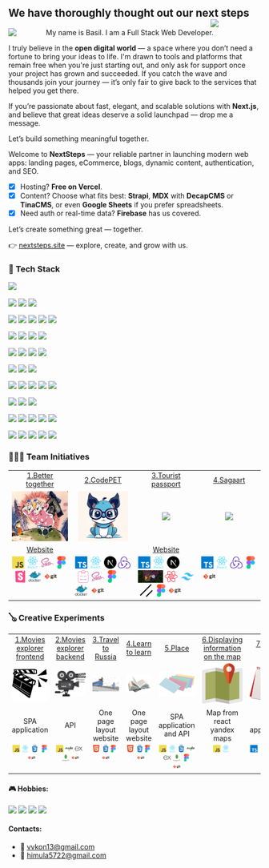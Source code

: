 ## We have thoroughly thought out our next steps <img src="https://media.giphy.com/media/v1.Y2lkPTc5MGI3NjExMjRseGtoZzd2ZTFyMWhhMWphbW53OTJtM25uMjgyMXdhZHN4cGxraCZlcD12MV9pbnRlcm5hbF9naWZfYnlfaWQmY3Q9dHM/XH9wwXfUXu91wAJwN5/giphy.gif" width="100" align="right"/> 

[<img src="https://github.com/vvkon13/nxt/blob/main/src/app/icon0.svg" width="75px" align="left">](https://nextsteps.digital/)   My name is Basil. I am a Full Stack Web Developer.

I truly believe in the **open digital world** — a space where you don’t need a fortune to bring your ideas to life.
I'm drawn to tools and platforms that remain free when you're just starting out, and only ask for support once your project has grown and succeeded.
If you catch the wave and thousands join your journey — it’s only fair to give back to the services that helped you get there.

If you’re passionate about fast, elegant, and scalable solutions with **Next.js**, and believe that great ideas deserve a solid launchpad — drop me a message.

Let’s build something meaningful together.

Welcome to **NextSteps** — your reliable partner in launching modern web apps: landing pages, eCommerce, blogs, dynamic content, authentication, and SEO.

* [x] Hosting? **Free on Vercel**.
* [x] Content? Choose what fits best: **Strapi**, **MDX** with **DecapCMS** or **TinaCMS**, or even **Google Sheets** if you prefer spreadsheets.
* [x] Need auth or real-time data? **Firebase** has us covered.

Let’s create something great — together.

👉 [nextsteps.site](https://nextsteps.digital/) — explore, create, and grow with us.

### 🧰 Tech Stack
 <img src="https://img.shields.io/badge/HTML-1c2f2f?style=for-the-badge&logo=html5"/>

<img src="https://img.shields.io/badge/typescript-1c2f2f?style=for-the-badge&logo=typescript"> <img src="https://img.shields.io/badge/JavaScript-1c2f2f?style=for-the-badge&logo=javascript"/> <img src="https://img.shields.io/badge/Google Apps Script-1c2f2f?style=for-the-badge&logo=googleappsscript">



<img src="https://img.shields.io/badge/next.js-1c2f2f?style=for-the-badge&logo=nextdotjs"/> <img src="https://img.shields.io/badge/React-1c2f2f?style=for-the-badge&logo=react"/> <img src="https://img.shields.io/badge/redux%20toolkit-1c2f2f?style=for-the-badge&logo=redux"/> <img src="https://img.shields.io/badge/tanstack%20query-1c2f2f?style=for-the-badge&logo=reactquery"/> <img src="https://img.shields.io/badge/react%20hook%20form-1c2f2f?style=for-the-badge&logo=reacthookform"/> 

<img src="https://img.shields.io/badge/tailwind%20css-1c2f2f?style=for-the-badge&logo=tailwindcss"> <img src="https://img.shields.io/badge/css%20modules-1c2f2f?style=for-the-badge&logo=cssmodules"> <img src="https://img.shields.io/badge/SCSS-1c2f2f?style=for-the-badge&logo=sass"/>  <img src="https://img.shields.io/badge/CSS-1c2f2f?style=for-the-badge&logo=css3"/> 

<img src="https://img.shields.io/badge/daisyui-1c2f2f?style=for-the-badge&logo=daisyui"/> <img src="https://img.shields.io/badge/mui-1c2f2f?style=for-the-badge&logo=mui"/> <img src="https://img.shields.io/badge/shadcn-1c2f2f?style=for-the-badge&logo=shadcnui"/> <img src="https://img.shields.io/badge/bootstrap-1c2f2f?style=for-the-badge&logo=bootstrap"/>

<img src="https://img.shields.io/badge/vercel-1c2f2f?style=for-the-badge&logo=vercel"/> <img src="https://img.shields.io/badge/netlify-1c2f2f?style=for-the-badge&logo=netlify&logoColor=#00C7B7"/> <img src="https://img.shields.io/badge/render-1c2f2f?style=for-the-badge&logo=render"/>

<img src="https://img.shields.io/badge/strapi-1c2f2f?style=for-the-badge&logo=strapi&logoColor=#4945FF"/> <img src="https://img.shields.io/badge/decap%20cms-1c2f2f?style=for-the-badge&logo=decapcms&logoColor=#FF0082"/>  <img src="https://img.shields.io/badge/tina-1c2f2f?style=for-the-badge&logo=tina&logoColor=#EC4815"/> <img src="https://img.shields.io/badge/google sheets-1c2f2f?style=for-the-badge&logo=googlesheets"/> <img src="https://img.shields.io/badge/cloudinary-1c2f2f?style=for-the-badge&logo=cloudinary&logoColor=3448C5"/> 

<img src="https://img.shields.io/badge/Firebase-1c2f2f?style=for-the-badge&logo=firebase&logoColor=DD2C00"/> <img src="https://img.shields.io/badge/MongoDB-1c2f2f?style=for-the-badge&logo=mongodb"/> <img src="https://img.shields.io/badge/psql-1c2f2f?style=for-the-badge&logo=postgresql"/> 

<img src="https://img.shields.io/badge/Node.js-1c2f2f?style=for-the-badge&logo=nodedotjs"/> <img src="https://img.shields.io/badge/express.js-1c2f2f?style=for-the-badge&logo=express"/> <img src="https://img.shields.io/badge/nest.js-1c2f2f?style=for-the-badge&logo=nestjs"/> <img src="https://img.shields.io/badge/swagger-1c2f2f?style=for-the-badge&logo=swagger"/> <img src="https://img.shields.io/badge/docker-1c2f2f?style=for-the-badge&logo=docker"/>

<img src="https://img.shields.io/badge/ubuntu-1c2f2f?style=for-the-badge&logo=ubuntu"/> <img src="https://img.shields.io/badge/Git-1c2f2f?style=for-the-badge&logo=git"/> <img src="https://img.shields.io/badge/Figma-1c2f2f?style=for-the-badge&logo=figma"/> <img src="https://img.shields.io/badge/jest-1c2f2f?style=for-the-badge&logo=jest"/> <img src="https://img.shields.io/badge/Storybook-1c2f2f?style=for-the-badge&logo=storybook"/> 

### 🧑‍🤝‍🧑 Team Initiatives
<table align="center">
  <tr>
    <td valign="middle" align="center" width="20%"><a href="https://github.com/vvkon13/better-together">1.Better together</a></td>
    <td valign="middle" align="center" width="20%"><a href="https://github.com/Pet-projects-CodePET/Frontend/tree/develop">2.CodePET</a></td>
    <td valign="middle" align="center" width="20%"><a href="https://github.com/vvkon13/tourist-passport">3.Tourist passport</a></td>
    <td valign="middle" align="center" width="20%"><a href="https://github.com/vvkon13/Sagaart">4.Sagaart</a></td>
  </tr>
  <tr>
    <td valign="middle" align="center" width="20%"><a href="https://github.com/vvkon13/better-together"><img src="https://github.com/vvkon13/images/blob/main/bettertogether.jpg" height="100"/></a></td>
    <td valign="middle" align="center" width="20%"><a href="https://github.com/Pet-projects-CodePET/Frontend/tree/develop"><img src="https://github.com/vvkon13/images/blob/main/codepet.png" height="100"/></a></td>
    <td valign="middle" align="center" width="20%"><a href="https://github.com/vvkon13/tourist-passport"><img src="https://photo.tvigle.ru/res/tvigle/video/2018/04/27/27954e48-75eb-487d-a256-c76bb5207ec4.png" height="100"/></a></td>
    <td valign="middle" align="center" width="20%"><a href="https://github.com/vvkon13/Sagaart"><img src="https://github.com/vvkon13/Sagaart/assets/117926370/ff1c2a4c-5440-4a97-be03-1f794cc9bc42" height="100"/></a></td>
  </tr>

  <tr>
    <td valign="middle" align="center" width="20%"><a href="https://2260993-dk30711.twc1.net/">Website</a></td>
    <td valign="middle" align="center" width="20%"></td>
    <td valign="middle" align="center" width="20%"><a href="https://tpdeti.ru/">Website</a></td>
    <td valign="middle" align="center" width="20%"></td>
  </tr>
  <tr>
   <td valign="top" align="left" width="20%"><img src="https://github.com/devicons/devicon/blob/master/icons/javascript/javascript-original.svg" title="JavaScript" alt="JavaScript" width="25" height="25"/>&nbsp;<img src="https://github.com/devicons/devicon/blob/master/icons/react/react-original-wordmark.svg" title="React" alt="React" width="25" height="25"/>&nbsp;<img src="https://github.com/devicons/devicon/blob/master/icons/sass/sass-original.svg"  title="SCSS" alt="SCSS" width="25" height="25"/>&nbsp;<img src="https://github.com/devicons/devicon/blob/master/icons/figma/figma-original.svg" title="Figma"  alt="Figma" width="25" height="25"/>&nbsp;<img src="https://github.com/devicons/devicon/blob/master/icons/storybook/storybook-original.svg" title="Storybook" alt="Storybook" width="25" height="25"/>&nbsp;<img src="https://github.com/devicons/devicon/blob/master/icons/docker/docker-original-wordmark.svg" title="Docker" alt="Docker" width="25" height="25"/>&nbsp; <img src="https://github.com/devicons/devicon/blob/master/icons/git/git-original-wordmark.svg" title="Git" **alt="Git" width="25" height="25"/></td>
<td valign="top" align="left" width="20%"><img src="https://github.com/devicons/devicon/blob/master/icons/typescript/typescript-original.svg" title="TypeScript" alt="TypeScript" width="25" height="25"/>&nbsp;<img src="https://github.com/devicons/devicon/blob/master/icons/react/react-original-wordmark.svg" title="React" alt="React" width="25" height="25"/>&nbsp;<img src="https://github.com/devicons/devicon/blob/master/icons/nextjs/nextjs-original.svg" title="NextJs" alt="NextJs" width="25" height="25"/>&nbsp;<img src="https://github.com/devicons/devicon/blob/master/icons/redux/redux-original.svg" title="Redux" alt="Redux " width="25" height="25"/>&nbsp;<img src="https://github.com/vvkon13/images/blob/main/reacthookform-color.svg" title="ReactHookForm" alt="ReactHookForm" width="25" height="25" color="#FF4154"/>&nbsp;<img src="https://github.com/devicons/devicon/blob/master/icons/sass/sass-original.svg"  title="SCSS" alt="SCSS" width="25" height="25"/>&nbsp;<img src="https://github.com/devicons/devicon/blob/master/icons/figma/figma-original.svg" title="Figma"  alt="Figma" width="25" height="25"/>&nbsp;<img src="https://github.com/devicons/devicon/blob/master/icons/docker/docker-original-wordmark.svg" title="Docker" alt="Docker" width="25" height="25"/>&nbsp; <img src="https://github.com/devicons/devicon/blob/master/icons/git/git-original-wordmark.svg" title="Git" **alt="Git" width="25" height="25"/></td>
    <td valign="top" align="left" width="20%"><img src="https://github.com/devicons/devicon/blob/master/icons/typescript/typescript-original.svg" title="TypeScript" alt="TypeScript" width="25" height="25"/>&nbsp;<img src="https://github.com/devicons/devicon/blob/master/icons/react/react-original-wordmark.svg" title="React" alt="React" width="25" height="25"/>&nbsp;<img src="https://github.com/devicons/devicon/blob/master/icons/nextjs/nextjs-original.svg" title="NextJs" alt="NextJs" width="25" height="25"/>&nbsp;<img src="https://github.com/vvkon13/images/blob/main/bear.jpg" title="zustand" alt="zustand" height="25" color="#FF4154"/>&nbsp;<img src="https://github.com/vvkon13/images/blob/main/reactquery-color.svg" title="TanStack Query" alt="TanStack Query" width="25" height="25" color="#FF4154"/>&nbsp;&nbsp;<img src="https://github.com/devicons/devicon/blob/master/icons/tailwindcss/tailwindcss-original.svg" title="TailwindCSS" alt="TailwindCSS" width="25" height="25" color="#FF4154"/>&nbsp;<img src="https://github.com/vvkon13/images/blob/main/shadcnui-color.svg" title="Shadcnui" alt="Shadcnui" width="25" height="25" color="#FF4154"/>&nbsp;<img src="https://github.com/devicons/devicon/blob/master/icons/figma/figma-original.svg" title="Figma"  alt="Figma" width="25" height="25"/>&nbsp;<img src="https://github.com/devicons/devicon/blob/master/icons/git/git-original-wordmark.svg" title="Git" **alt="Git" width="25" height="25"/></td>
 <td valign="top" align="left" width="20%"><img src="https://github.com/devicons/devicon/blob/master/icons/typescript/typescript-original.svg" title="TypeScript" alt="TypeScript" width="25" height="25"/>&nbsp;<img src="https://github.com/devicons/devicon/blob/master/icons/react/react-original-wordmark.svg" title="React" alt="React" width="25" height="25"/>&nbsp;<img src="https://github.com/devicons/devicon/blob/master/icons/redux/redux-original.svg" title="Redux" alt="Redux " width="25" height="25"/>&nbsp;<img src="https://github.com/devicons/devicon/blob/master/icons/figma/figma-original.svg" title="Figma"  alt="Figma" width="25" height="25"/>&nbsp;<img src="https://github.com/devicons/devicon/blob/master/icons/git/git-original-wordmark.svg" title="Git" **alt="Git" width="25" height="25"/></td>    
  </tr>  
</table>

### 🪕 Creative Experiments
<table align="center">
  <tr>
    <td valign="middle" align="center" width="10%"><a href="https://github.com/vvkon13/movies-explorer-frontend/tree/main">1.Movies explorer frontend</a></td>
    <td valign="middle" align="center" width="10%"><a href="https://github.com/vvkon13/movies-explorer-api">2.Movies explorer backend</a></td>
    <td valign="middle" align="center" width="10%"><a href="https://github.com/vvkon13/russian-travel">3.Travel to Russia</a></td>
    <td valign="middle" align="center" width="10%"><a href="https://github.com/vvkon13/how-to-learn">4.Learn to learn</a></td>
    <td valign="middle" align="center" width="10%"><a href="https://github.com/vvkon13/react-mesto-api-full-gha">5.Place</a></td>
    <td valign="middle" align="center" width="10%"><a href="https://github.com/vvkon13/loko">6.Displaying information on the map</a></td>
    <td valign="middle" align="center" width="10%"><a href="https://github.com/vvkon13/todos">7.ToDo List</a></td>
    <td valign="middle" align="center" width="10%"><a href="https://github.com/vvkon13/test-nest-psql">8.Family backend</a></td>
  </tr>
  <tr>
    <td valign="middle" align="center" width="10%"><a href="https://github.com/vvkon13/movies-explorer-frontend/tree/main"><img src="https://github.com/vvkon13/images/blob/main/camera1.png" width="100"/></a></td>
    <td valign="middle" align="center" width="10%"><a href="https://github.com/vvkon13/movies-explorer-api"><img src="https://github.com/vvkon13/images/blob/main/camera2.png" width="100"/></a></td>
    <td valign="middle" align="center" width="10%"><a href="https://github.com/vvkon13/russian-travel"><img src="https://github.com/vvkon13/images/blob/main/Crocodile.jpg" width="100"/></a></td>
    <td valign="middle" align="center" width="10%"><a href="https://github.com/vvkon13/how-to-learn"><img src="https://github.com/vvkon13/images/blob/main/book.png" width="100"/></a></td>
    <td valign="middle" align="center" width="10%"><a href="https://github.com/vvkon13/react-mesto-api-full-gha"><img src="https://github.com/vvkon13/images/blob/main/cards.png" width="100"/></a></td>
    <td valign="middle" align="center" width="10%"><a href="https://github.com/vvkon13/loko"><img src="https://github.com/vvkon13/images/blob/main/map.png" width="100"/></a></td>
    <td valign="middle" align="center" width="10%"><a href="https://github.com/vvkon13/todos"><img src="https://github.com/vvkon13/images/blob/main/notepad.png" width="100"/></a></td>
    <td valign="middle" align="center" width="10%"><a href="https://github.com/vvkon13/test-nest-psql"><img src="https://github.com/devicons/devicon/blob/master/icons/sqldeveloper/sqldeveloper-original.svg" width="100"/></a></td>
  </tr>

  <tr>
    <td valign="middle" align="center" width="10%">SPA application</td>
    <td valign="middle" align="center" width="10%">API</td>
    <td valign="middle" align="center" width="10%">One page layout website</td>
    <td valign="middle" align="center" width="10%">One page layout website</td>
    <td valign="middle" align="center" width="10%">SPA application and API</td>
    <td valign="middle" align="center" width="10%">Map from react yandex maps</td>
    <td valign="middle" align="center" width="10%">SPA application</td>
    <td valign="middle" align="center" width="10%">API</td>
  </tr>
  <tr>
    <td valign="top" align="center" width="10%"><img src="https://github.com/devicons/devicon/blob/master/icons/javascript/javascript-original.svg" title="JavaScript" alt="JavaScript" width="15" height="15"/>&nbsp;<img src="https://github.com/devicons/devicon/blob/master/icons/react/react-original-wordmark.svg" title="React" alt="React" width="15" height="15"/>&nbsp;<img src="https://github.com/devicons/devicon/blob/master/icons/css3/css3-plain-wordmark.svg"  title="CSS3" alt="CSS" width="15" height="15"/>&nbsp;<img src="https://github.com/devicons/devicon/blob/master/icons/figma/figma-original.svg" title="Figma"  alt="Figma" width="15" height="15"/>&nbsp; <img src="https://github.com/devicons/devicon/blob/master/icons/git/git-original-wordmark.svg" title="Git" **alt="Git" width="15" height="15"/></td>
    <td valign="top" align="center" width="10%"><img src="https://github.com/devicons/devicon/blob/master/icons/javascript/javascript-original.svg" title="JavaScript" alt="JavaScript" width="15" height="15"/>&nbsp;<img src="https://github.com/devicons/devicon/blob/master/icons/nodejs/nodejs-original-wordmark.svg" title="NodeJS" alt="NodeJS" width="15" height="15"/>&nbsp;<img src="https://github.com/devicons/devicon/blob/master/icons/express/express-original.svg" title="ExpressJS" alt="ExpressJS" width="15" height="15"/>&nbsp;<img src="https://github.com/devicons/devicon/blob/master/icons/mongodb/mongodb-original-wordmark.svg" title="MongoDB" alt="MongoDB" width="15" height="15"/>&nbsp;<img src="https://github.com/devicons/devicon/blob/master/icons/git/git-original-wordmark.svg" title="Git" **alt="Git" width="15" height="15"/></td>
    <td valign="top" align="center" width="10%"><img src="https://github.com/devicons/devicon/blob/master/icons/html5/html5-original.svg" title="HTML5" alt="HTML" width="15" height="15"/>&nbsp;<img src="https://github.com/devicons/devicon/blob/master/icons/css3/css3-plain-wordmark.svg"  title="CSS3" alt="CSS" width="15" height="15"/><img src="https://github.com/devicons/devicon/blob/master/icons/figma/figma-original.svg" title="Figma"  alt="Figma" width="15" height="15"/>&nbsp; <img src="https://github.com/devicons/devicon/blob/master/icons/git/git-original-wordmark.svg" title="Git" **alt="Git" width="15" height="15"/></td>
    <td valign="top" align="center" width="10%"><img src="https://github.com/devicons/devicon/blob/master/icons/html5/html5-original.svg" title="HTML5" alt="HTML" width="15" height="15"/>&nbsp;<img src="https://github.com/devicons/devicon/blob/master/icons/css3/css3-plain-wordmark.svg"  title="CSS3" alt="CSS" width="15" height="15"/><img src="https://github.com/devicons/devicon/blob/master/icons/figma/figma-original.svg" title="Figma"  alt="Figma" width="15" height="15"/>&nbsp; <img src="https://github.com/devicons/devicon/blob/master/icons/git/git-original-wordmark.svg" title="Git" **alt="Git" width="15" height="15"/></td>
        <td valign="top" align="center" width="10%"><img src="https://github.com/devicons/devicon/blob/master/icons/javascript/javascript-original.svg" title="JavaScript" alt="JavaScript" width="15" height="15"/>&nbsp;<img src="https://github.com/devicons/devicon/blob/master/icons/react/react-original-wordmark.svg" title="React" alt="React" width="15" height="15"/>&nbsp;<img src="https://github.com/devicons/devicon/blob/master/icons/css3/css3-plain-wordmark.svg"  title="CSS3" alt="CSS" width="15" height="15"/>&nbsp;<img src="https://github.com/devicons/devicon/blob/master/icons/nodejs/nodejs-original-wordmark.svg" title="NodeJS" alt="NodeJS" width="15" height="15"/>&nbsp;<img src="https://github.com/devicons/devicon/blob/master/icons/express/express-original.svg" title="ExpressJS" alt="ExpressJS" width="15" height="15"/>&nbsp;<img src="https://github.com/devicons/devicon/blob/master/icons/mongodb/mongodb-original-wordmark.svg" title="MongoDB" alt="MongoDB" width="15" height="15"/>&nbsp;<img src="https://github.com/devicons/devicon/blob/master/icons/figma/figma-original.svg" title="Figma"  alt="Figma" width="15" height="15"/>&nbsp;<img src="https://github.com/devicons/devicon/blob/master/icons/git/git-original-wordmark.svg" title="Git" **alt="Git" width="15" height="15"/></td>
    <td valign="top" align="center" width="10%"><img src="https://github.com/devicons/devicon/blob/master/icons/javascript/javascript-original.svg" title="JavaScript" alt="JavaScript" width="15" height="15"/>&nbsp;<img src="https://github.com/devicons/devicon/blob/master/icons/react/react-original-wordmark.svg" title="React" alt="React" width="15" height="15"/>&nbsp;</td>
    <td valign="top" align="center" width="10%"><img src="https://github.com/devicons/devicon/blob/master/icons/typescript/typescript-original.svg" title="TypeScript" alt="TypeScript" width="15" height="15"/>&nbsp;<img src="https://github.com/devicons/devicon/blob/master/icons/react/react-original-wordmark.svg" title="React" alt="React" width="15" height="15"/>&nbsp;<img src="https://github.com/devicons/devicon/blob/master/icons/css3/css3-plain-wordmark.svg"  title="CSS3" alt="CSS" width="15" height="15"/><img src="https://github.com/devicons/devicon/blob/master/icons/redux/redux-original.svg" title="Redux" alt="Redux " width="15" height="15"/>&nbsp;<img src="https://github.com/devicons/devicon/blob/master/icons/git/git-original-wordmark.svg" title="Git" **alt="Git" width="15" height="15"/></td>
    <td valign="top" align="center" width="10%"><img src="https://github.com/devicons/devicon/blob/master/icons/typescript/typescript-original.svg" title="TypeScript" alt="TypeScript" width="15" height="15"/>&nbsp;  <img src="https://github.com/devicons/devicon/blob/master/icons/nodejs/nodejs-original-wordmark.svg" title="NodeJS" alt="NodeJS" width="15" height="15"/>&nbsp;<img src="https://github.com/devicons/devicon/blob/master/icons/nestjs/nestjs-original-wordmark.svg"  title="NestJS" alt="NestJS" width="15" height="15"/>&nbsp;<img src="https://github.com/devicons/devicon/blob/master/icons/swagger/swagger-original.svg" title="Swagger" alt="Swagger" width="15" height="15"/>&nbsp;<img src="https://github.com/devicons/devicon/blob/master/icons/jest/jest-plain.svg" title="Jest"  alt="Jest" width="15" height="15"/>&nbsp;<img src="https://github.com/devicons/devicon/blob/master/icons/postgresql/postgresql-original-wordmark.svg" title="PostgreSQL" alt="PostgreSQL" width="15" height="15"/>&nbsp;<img src="https://github.com/devicons/devicon/blob/master/icons/docker/docker-original-wordmark.svg" title="Docker" alt="Docker" width="15" height="15"/>&nbsp; <img src="https://github.com/devicons/devicon/blob/master/icons/git/git-original-wordmark.svg" title="Git" **alt="Git" width="15" height="15"/></td>
  </tr>
</table>



#### :video_game: Hobbies:
<img src="https://img.shields.io/badge/codewars-b22222?style=flat&logo=codewars&logoColor=000000"/> <img src="https://img.shields.io/badge/LeetCode-000000?style=flat&logo=leetcode"/> <img src="https://img.shields.io/badge/Chess.com-4f7942?style=flat&logo=''&logoColor=000000"/> <img src="https://img.shields.io/badge/FIFA-101090?style=flat&logo=FIFA"/>
#### Сontacts:
<!--  * :telephone: telegram: [@vvkon13](https://t.me/vvkon13)-->
* :email: vvkon13@gmail.com
* :email: himula5722@gmail.com
<!-- 
<img src="https://github.com/devicons/devicon/blob/master/icons/java/java-original-wordmark.svg" title="Java" alt="Java" width="25" height="25"/>&nbsp;
  <img src="https://github.com/devicons/devicon/blob/master/icons/react/react-original-wordmark.svg" title="React" alt="React" width="25" height="25"/>&nbsp;
  <img src="https://github.com/devicons/devicon/blob/master/icons/postgresql/postgresql-original-wordmark.svg" title="PostgreSQL" alt="PostgreSQL" width="25" height="25"/>&nbsp;
  <img src="https://github.com/devicons/devicon/blob/master/icons/docker/docker-original-wordmark.svg" title="Docker" alt="Docker" width="25" height="25"/>&nbsp;
  <img src="https://github.com/devicons/devicon/blob/master/icons/materialui/materialui-original.svg" title="Material UI" alt="Material UI" width="25" height="25"/>&nbsp;
  <img src="https://github.com/devicons/devicon/blob/master/icons/swagger/swagger-original.svg" title="Swagger" alt="Swagger" width="25" height="25"/>&nbsp;
  <img src="https://github.com/devicons/devicon/blob/master/icons/redux/redux-original.svg" title="Redux" alt="Redux " width="25" height="25"/>&nbsp;
  <img src="https://github.com/devicons/devicon/blob/master/icons/css3/css3-plain-wordmark.svg"  title="CSS3" alt="CSS" width="25" height="25"/>&nbsp;
  <img src="https://github.com/devicons/devicon/blob/master/icons/html5/html5-original.svg" title="HTML5" alt="HTML" width="25" height="25"/>&nbsp;
  <img src="https://github.com/devicons/devicon/blob/master/icons/javascript/javascript-original.svg" title="JavaScript" alt="JavaScript" width="25" height="25"/>&nbsp;
  <img src="https://github.com/devicons/devicon/blob/master/icons/mongodb/mongodb-original-wordmark.svg" title="MongoDB" alt="MongoDB" width="25" height="25"/>&nbsp;
  <img src="https://github.com/devicons/devicon/blob/master/icons/figma/figma-original.svg" title="Figma"  alt="Figma" width="25" height="25"/>&nbsp;
  <img src="https://github.com/devicons/devicon/blob/master/icons/nodejs/nodejs-original-wordmark.svg" title="NodeJS" alt="NodeJS" width="25" height="25"/>&nbsp;
<img src="https://github.com/devicons/devicon/blob/master/icons/git/git-original-wordmark.svg" title="Git" **alt="Git" width="25" height="25"/>&nbsp;
<img src="https://github.com/devicons/devicon/blob/master/icons/github/github-original.svg" title="GitHub" **alt="GitHub" width="25" height="25"/>&nbsp;
<img src="https://github.com/devicons/devicon/blob/master/icons/express/express-original.svg" title="ExpressJS" alt="ExpressJS" width="25" height="25"/>&nbsp;
<img src="https://github.com/devicons/devicon/blob/master/icons/storybook/storybook-original-wordmark.svg" title="Storybook" alt="Storybook" width="25" height="25"/>&nbsp;
<img src="https://github.com/devicons/devicon/blob/master/icons/nextjs/nextjs-original.svg" title="NextJs" alt="NextJs" width="25" height="25"/>&nbsp;
<img src="https://github.com/vvkon13/images/blob/main/reactquery-color.svg" title="TanStack Query" alt="TanStack Query" width="25" height="25" color="#FF4154"/>&nbsp;
<img src="https://github.com/vvkon13/images/blob/main/bear.jpg" title="zustand" alt="zustand" width="25" height="25" color="#FF4154"/>&nbsp;
<img src="https://github.com/devicons/devicon/blob/master/icons/tailwindcss/tailwindcss-original.svg" title="TailwindCSS" alt="TailwindCSS" width="25" height="25" color="#FF4154"/>&nbsp;
<img src="https://github.com/vvkon13/images/blob/main/shadcnui-color.svg" title="Shadcnui" alt="Shadcnui" width="25" height="25" color="#FF4154"/>&nbsp;
<img src="https://github.com/vvkon13/images/blob/main/reacthookform-color.svg" title="ReactHookForm" alt="ReactHookForm" width="25" height="25" color="#FF4154"/>&nbsp;
 
 -->
